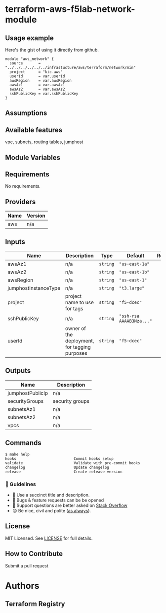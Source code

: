 # terraform-aws-f5lab-network-module


## Usage example

Here's the gist of using it directly from github.

```hcl
module "aws_network" {
  source       = "../../../../../../infrastucture/aws/terraform/network/min"
  project      = "kic-aws"
  userId       = var.userId
  awsRegion    = var.awsRegion
  awsAz1       = var.awsAz1
  awsAz2       = var.awsAz2
  sshPublicKey = var.sshPublicKey
}
```

## Assumptions

## Available features

vpc, subnets, routing tables, jumphost
## Module Variables

<!-- BEGINNING OF PRE-COMMIT-TERRAFORM DOCS HOOK -->
## Requirements

No requirements.

## Providers

| Name | Version |
|------|---------|
| aws | n/a |

## Inputs

| Name | Description | Type | Default | Required |
|------|-------------|------|---------|:--------:|
| awsAz1 | n/a | `string` | `"us-east-1a"` | no |
| awsAz2 | n/a | `string` | `"us-east-1b"` | no |
| awsRegion | n/a | `string` | `"us-east-1"` | no |
| jumphostInstanceType | n/a | `string` | `"t3.large"` | no |
| project | project name to use for tags | `string` | `"f5-dcec"` | no |
| sshPublicKey | n/a | `string` | `"ssh-rsa AAAAB3Nza..."` | no |
| userId | owner of the deployment, for tagging purposes | `string` | `"f5-dcec"` | no |

## Outputs

| Name | Description |
|------|-------------|
| jumphostPublicIp | n/a |
| securityGroups | security groups |
| subnetsAz1 | n/a |
| subnetsAz2 | n/a |
| vpcs | n/a |

<!-- END OF PRE-COMMIT-TERRAFORM DOCS HOOK -->

## Commands

<!-- START makefile-doc -->
```
$ make help
hooks                          Commit hooks setup
validate                       Validate with pre-commit hooks
changelog                      Update changelog
release                        Create release version
```
<!-- END makefile-doc -->


### :memo: Guidelines

 - :memo: Use a succinct title and description.
 - :bug: Bugs & feature requests can be be opened
 - :signal_strength: Support questions are better asked on [Stack Overflow](https://stackoverflow.com/)
 - :blush: Be nice, civil and polite ([as always](http://contributor-covenant.org/version/1/4/)).

## License

MIT Licensed. See [LICENSE](./LICENSE) for full details.

## How to Contribute

Submit a pull request

# Authors


## Terraform Registry
